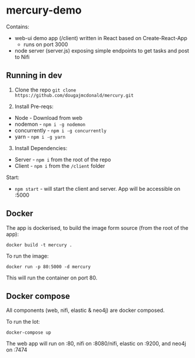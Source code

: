# mercury-demo

Contains:

- web-ui demo app (/client) written in React based on Create-React-App
  - runs on port 3000
- node server (server.js) exposing simple endpoints to get tasks and post to Nifi

## Running in dev

1. Clone the repo
`git clone https://github.com/dougajmcdonald/mercury.git`

2. Install Pre-reqs:
- Node - Download from web
- nodemon - `npm i -g nodemon`
- concurrently - `npm i -g concurrently`
- yarn - `npm i -g yarn`

3. Install Dependencies:
- Server - `npm i` from the root of the repo
- Client - `npm i` from the `/client` folder

Start:
- `npm start` - will start the client and server. App will be accessible on :5000

## Docker

The app is dockerised, to build the image form source (from the root of the app):

`docker build -t mercury .`

To run the image:

`docker run -p 80:5000 -d mercury`

This will run the container on port 80.

## Docker compose

All components (web, nifi, elastic & neo4j) are docker composed.

To run the lot:

`docker-compose up`

The web app will run on :80, nifi on :8080/nifi, elastic on :9200, and neo4j on :7474
